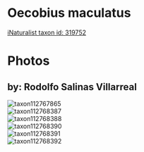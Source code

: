 
Oecobius maculatus
==================
  
[iNaturalist taxon id: 319752](https://www.inaturalist.org/taxa/319752)
# Photos

## by: Rodolfo Salinas Villarreal
  
![taxon112767865](https://inaturalist-open-data.s3.amazonaws.com/photos/120834956/medium.jpeg)  
![taxon112768387](https://inaturalist-open-data.s3.amazonaws.com/photos/120836579/medium.jpg)  
![taxon112768388](https://inaturalist-open-data.s3.amazonaws.com/photos/120836581/medium.jpg)  
![taxon112768390](https://inaturalist-open-data.s3.amazonaws.com/photos/120836580/medium.jpg)  
![taxon112768391](https://inaturalist-open-data.s3.amazonaws.com/photos/120836584/medium.jpg)  
![taxon112768392](https://inaturalist-open-data.s3.amazonaws.com/photos/120836582/medium.jpg)